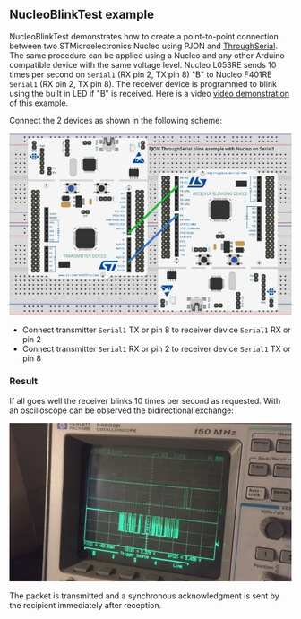 ## NucleoBlinkTest example
NucleoBlinkTest demonstrates how to create a point-to-point connection between two STMicroelectronics Nucleo using PJON and [ThroughSerial](https://github.com/gioblu/PJON/tree/master/src/strategies/ThroughSerial). The same procedure can be applied using a Nucleo and any other Arduino compatible device with the same voltage level. Nucleo L053RE sends 10 times per second on `Serial1` (RX pin 2, TX pin 8) "B" to Nucleo F401RE `Serial1` (RX pin 2, TX pin 8). The receiver device is programmed to blink using the built in LED if "B" is received. Here is a video [video demonstration](https://www.youtube.com/watch?v=ztZXRkLhZl8) of this example.

Connect the 2 devices as shown in the following scheme:

![PJON STM32 Nucleo Blink example](images/PJON-TS-Nucleo.jpg)
- Connect transmitter `Serial1` TX or pin 8 to receiver device `Serial1` RX or pin 2
- Connect transmitter `Serial1` RX or pin 2 to receiver device `Serial1` TX or pin 8

### Result
If all goes well the receiver blinks 10 times per second as requested. With an oscilloscope can be observed the bidirectional exchange:

![PJON STM32 Nucleo Blink example seen in the oscilloscope](images/PJON-TS-Nucleo-oscillo.jpg)

The packet is transmitted and a synchronous acknowledgment is sent by the recipient immediately after reception.
